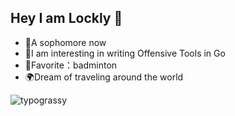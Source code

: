 ## Hey I am Lockly 👋

- 🎉A sophomore now
- 🚀I am interesting in writing Offensive Tools in Go
- 🏸Favorite：badminton
- 🌍Dream of traveling around the world
<div>
<img alt="typograssy" src="https://typograssy.deno.dev/api?text=%20BKLockly%20&l0=27282b&l1=88dafd&l2=3bdbde&l3=13b3ff&l4=1b5798&bg=0d1117&speed=179">
</div>
